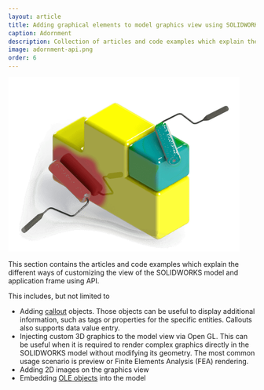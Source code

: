 ```yaml
---
layout: article
title: Adding graphical elements to model graphics view using SOLIDWORKS API
caption: Adornment
description: Collection of articles and code examples which explain the different ways of customizing the view of the model and application (callouts, open GL graphics, etc.)
image: adornment-api.png
order: 6
---
```

![SOLIDWORKS API for adornment of models and application](adornment-api.png)

This section contains the articles and code examples which explain the different ways of customizing the view of the SOLIDWORKS model and application frame using API.

This includes, but not limited to

* Adding [callout](/solidworks-api/adornment/callouts/) objects. Those objects can be useful to display additional information, such as tags or properties for the specific entities. Callouts also supports data value entry.
* Injecting custom 3D graphics to the model view via Open GL. This can be useful when it is required to render complex graphics directly in the SOLIDWORKS model without modifying its geometry. The most common usage scenario is preview or Finite Elements Analysis (FEA) rendering.
* Adding 2D images on the graphics view
* Embedding [OLE objects](solidworks-api/adornment/ole-objects/) into the model
